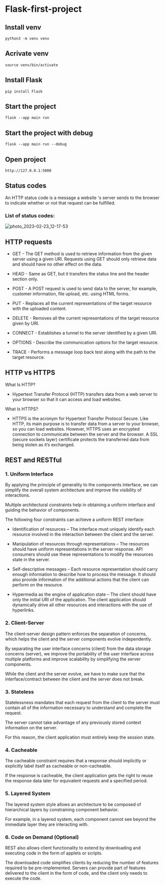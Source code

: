 # Flask-first-project

## Install venv
```
python3 -m venv venv
```
## Acrivate venv
```
source venv/bin/activate
```
## Install Flask
```
pip install Flask
```
## Start the project
```
flask --app main run
```
## Start the project with debug
```
flask --app main run --debug
```
## Open project
```
http://127.0.0.1:5000
```
## Status codes
An HTTP status code is a message a website 's server sends to the browser to indicate whether or not that request can be fulfilled. 
### List of status codes:
![photo_2023-02-23_12-17-53](https://user-images.githubusercontent.com/118758739/220894856-2a3bf5f1-897b-42e3-baa7-9eb39a4bdb4d.jpg)


## HTTP requests
-	GET - The GET method is used to retrieve information from the given server using a given URI. Requests using GET should only retrieve data and should have no   other effect on the data.

-	HEAD - Same as GET, but it transfers the status line and the header section only.

-	POST - A POST request is used to send data to the server, for example, customer information, file upload, etc. using HTML forms.

-	PUT - Replaces all the current representations of the target resource with the uploaded content.

-	DELETE - Removes all the current representations of the target resource given by URI.

-	CONNECT - Establishes a tunnel to the server identified by a given URI.

-	OPTIONS - Describe the communication options for the target resource.

-	TRACE - Performs a message loop back test along with the path to the target resource.

## HTTP vs HTTPS
What Is HTTP?
- Hypertext Transfer Protocol (HTTP) transfers data from a web server to your browser so that it can access and load websites. 

What Is HTTPS?
 - HTTPS is the acronym for Hypertext Transfer Protocol Secure. Like HTTP, its main purpose is to transfer data from a server to your browser, so you can load websites. 
However, HTTPS uses an encrypted connection to communicate between the server and the browser. A SSL (secure sockets layer) certificate protects the transferred data from being stolen as it’s exchanged. 

## REST and RESTful
### **1. Uniform Interface**
By applying the principle of generality to the components interface, we can simplify the overall system architecture and improve the visibility of interactions.

Multiple architectural constraints help in obtaining a uniform interface and guiding the behavior of components.

The following four constraints can achieve a uniform REST interface:

- Identification of resources – The interface must uniquely identify each resource involved in the interaction between the client and the server.

- Manipulation of resources through representations – The resources should have uniform representations in the server response. API consumers should use these representations to modify the resources state in the server.

- Self-descriptive messages – Each resource representation should carry enough information to describe how to process the message. It should also provide information of the additional actions that the client can perform on the resource.

- Hypermedia as the engine of application state – The client should have only the initial URI of the application. The client application should dynamically drive all other resources and interactions with the use of hyperlinks.

### **2. Client-Server**
The client-server design pattern enforces the separation of concerns, which helps the client and the server components evolve independently.

By separating the user interface concerns (client) from the data storage concerns (server), we improve the portability of the user interface across multiple platforms and improve scalability by simplifying the server components.

While the client and the server evolve, we have to make sure that the interface/contract between the client and the server does not break.

### **3. Stateless**
Statelessness mandates that each request from the client to the server must contain all of the information necessary to understand and complete the request.

The server cannot take advantage of any previously stored context information on the server.

For this reason, the client application must entirely keep the session state.

### **4. Cacheable**
The cacheable constraint requires that a response should implicitly or explicitly label itself as cacheable or non-cacheable.

If the response is cacheable, the client application gets the right to reuse the response data later for equivalent requests and a specified period.

### **5. Layered System**
The layered system style allows an architecture to be composed of hierarchical layers by constraining component behavior.

For example, in a layered system, each component cannot see beyond the immediate layer they are interacting with.

### **6. Code on Demand (Optional)**
REST also allows client functionality to extend by downloading and executing code in the form of applets or scripts.

The downloaded code simplifies clients by reducing the number of features required to be pre-implemented. Servers can provide part of features delivered to the client in the form of code, and the client only needs to execute the code.
